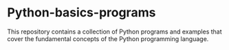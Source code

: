 # Python-basics-programs
This repository contains a collection of Python programs and examples that cover the fundamental concepts of the Python programming language.
